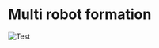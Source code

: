 # Multi robot formation
![Test](https://github.com/xinchihuang/multi_robot_formation/actions/workflows/pylint/badge.svg)